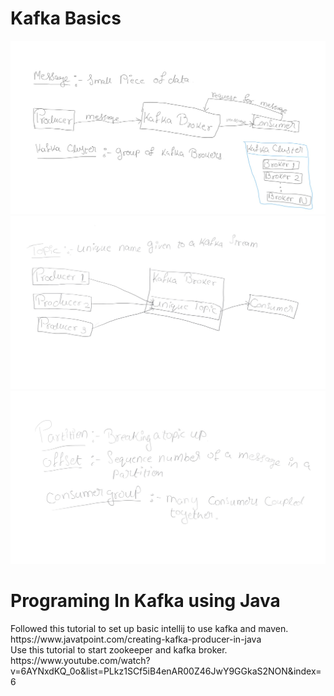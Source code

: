 <h1>Kafka Basics</h1>
<img src="Image001.jpg">
<img src="Image002.jpg">
<img src="Image003.jpg">
<h1> Programing In Kafka using Java </h1>
Followed this tutorial to set up basic intellij to use kafka and maven.
https://www.javatpoint.com/creating-kafka-producer-in-java
</br>
Use this tutorial to start zookeeper and kafka broker.
https://www.youtube.com/watch?v=6AYNxdKQ_0o&list=PLkz1SCf5iB4enAR00Z46JwY9GGkaS2NON&index=6
